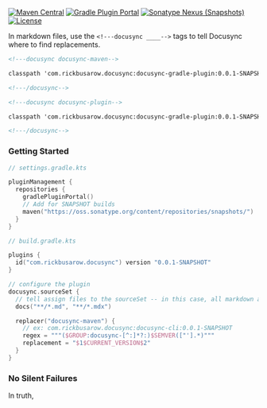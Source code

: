 [![Maven Central](https://img.shields.io/maven-central/v/com.rickbusarow.docusync/docusync-gradle-plugin?style=flat-square)](https://search.maven.org/search?q=com.rickbusarow.docusync)
[![Gradle Plugin Portal](https://img.shields.io/gradle-plugin-portal/v/com.rickbusarow.docusync?style=flat-square)](https://plugins.gradle.org/plugin/com.rickbusarow.docusync)
[![Sonatype Nexus (Snapshots)](https://img.shields.io/nexus/s/com.rickbusarow.docusync/docusync-gradle-plugin?label=snapshots&server=https%3A%2F%2Foss.sonatype.org&style=flat-square)](https://oss.sonatype.org/#nexus-search;quick~com.rickbusarow.docusync)
[![License](https://img.shields.io/badge/license-apache2.0-blue?style=flat-square.svg)](https://opensource.org/licenses/Apache-2.0)

In markdown files, use the `<!---docusync ____-->` tags to tell Docusync where to find replacements.

```markdown
<!---docusync docusync-maven-->

classpath 'com.rickbusarow.docusync:docusync-gradle-plugin:0.0.1-SNAPSHOT'

<!---/docusync-->

<!---docusync docusync-plugin-->

classpath 'com.rickbusarow.docusync:docusync-gradle-plugin:0.0.1-SNAPSHOT'

<!---/docusync-->
```

### Getting Started

```kotlin
// settings.gradle.kts

pluginManagement {
  repositories {
    gradlePluginPortal()
    // Add for SNAPSHOT builds
    maven("https://oss.sonatype.org/content/repositories/snapshots/")
  }
}
```

```kotlin
// build.gradle.kts

plugins {
  id("com.rickbusarow.docusync") version "0.0.1-SNAPSHOT"
}

// configure the plugin
docusync.sourceSet {
  // tell assign files to the sourceSet -- in this case, all markdown and MDX files.
  docs("**/*.md", "**/*.mdx")

  replacer("docusync-maven") {
    // ex: com.rickbusarow.docusync:docusync-cli:0.0.1-SNAPSHOT
    regex = """($GROUP:docusync-[^:]*?:)$SEMVER(["'].*)"""
    replacement = "$1$CURRENT_VERSION$2"
  }
}
```

### No Silent Failures

In truth,
